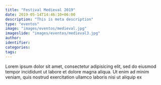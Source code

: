 ```yaml
---
title: "Festival Medieval 2019"
date: 2019-05-14T14:46:10+06:00
description: "This is meta description"
type: "eventos"
image: "images/eventos/medieval.jpg"
imageslide: "images/eventos/medieval3.jpg"
author:
identifier:
categories:
tags:
---
```



Lorem ipsum dolor sit amet, consectetur adipisicing elit, sed do eiusmod tempor incididunt ut labore et
dolore magna aliqua. Ut enim ad minim veniam, quis nostrud exercitation ullamco laboris nisi ut aliquip ex
